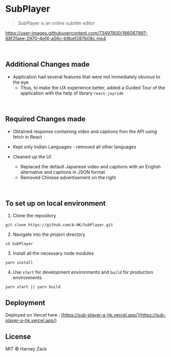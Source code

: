 # SubPlayer

> SubPlayer is an online subtitle editor

https://user-images.githubusercontent.com/73497800/166067997-88f2faee-2970-4ef4-a56c-b9bef287b08c.mp4

<br>

## Additional Changes made
  - Application had several features that were not immediately obvious to the eye
     - Thus, to make the UX experience better, added a Guided Tour of the application with the help of library `react-joyride`
<br>
    
## Required Changes made

 - Obtained response containing video and captions fron the API using fetch in React

 - Kept only Indian Languages - removed all other languages

 - Cleaned up the UI
    - Replaced the default Japanese video and captions with an English alternative and captions in JSON format
    - Removed Chinese advertisement on the right 

<br> 

## To set up on local environment
1. Clone the repository
```
git clone https://github.com/A-HK/SubPlayer.git
```
2. Navigate into the project directory
```
cd SubPlayer
```
3. Install all the necessary node modules
```
yarn install
```
4. Use `start` for development environments and `build` for production environments
```
yarn start || yarn build
```



## Deployment
Deployed on Vercel here : [https://sub-player-a-hk.vercel.app/](https://sub-player-a-hk.vercel.app/)

## License

MIT © Harvey Zack
